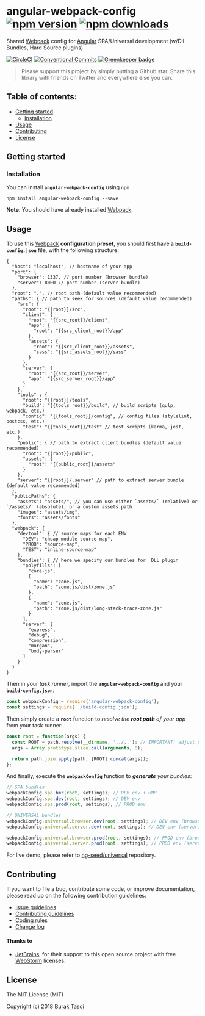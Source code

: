 # angular-webpack-config [![npm version](https://badge.fury.io/js/angular-webpack-config.svg)](https://www.npmjs.com/package/angular-webpack-config) [![npm downloads](https://img.shields.io/npm/dm/angular-webpack-config.svg)](https://www.npmjs.com/package/angular-webpack-config)

Shared [Webpack] config for [Angular] SPA/Universal development (w/Dll Bundles, Hard Source plugins)

[![CircleCI](https://circleci.com/gh/ng-seed/angular-webpack-config.svg?style=shield)](https://circleci.com/gh/ng-seed/angular-webpack-config)
[![Conventional Commits](https://img.shields.io/badge/Conventional%20Commits-1.0.0-yellow.svg)](https://conventionalcommits.org)
[![Greenkeeper badge](https://badges.greenkeeper.io/ng-seed/angular-webpack-config.svg)](https://greenkeeper.io/)

> Please support this project by simply putting a Github star. Share this library with friends on Twitter and everywhere else you can.

## Table of contents:
- [Getting started](#getting-started)
  - [Installation](#installation)
- [Usage](#usage)
- [Contributing](#contributing)
- [License](#license)

## <a name="getting-started"></a> Getting started
### <a name="installation"></a> Installation
You can install **`angular-webpack-config`** using `npm`
```
npm install angular-webpack-config --save
```

**Note**: You should have already installed [Webpack].

## <a name="usage"></a> Usage
To use this [Webpack] **configuration preset**, you should first have a **`build-config.json`** file, with the following structure:

```json5
{
  "host": "localhost", // hostname of your app
  "port": {
    "browser": 1337, // port number (browser bundle)
    "server": 8000 // port number (server bundle)
  },
  "root": ".", // root path (default value recommended)
  "paths": { // path to seek for sources (default value recommended)
    "src": {
      "root": "{{root}}/src",
      "client": {
        "root": "{{src_root}}/client",
        "app": {
          "root": "{{src_client_root}}/app" 
        },
        "assets": {
          "root": "{{src_client_root}}/assets",
          "sass": "{{src_assets_root}}/sass"
        }
      },
      "server": {
        "root": "{{src_root}}/server",
        "app": "{{src_server_root}}/app"
      }
    },
    "tools" : {
      "root": "{{root}}/tools",
      "build": "{{tools_root}}/build", // build scripts (gulp, webpack, etc.) 
      "config": "{{tools_root}}/config", // config files (stylelint, postcss, etc.)
      "test": "{{tools_root}}/test" // test scripts (karma, jest, etc.) 
    },
    "public": { // path to extract client bundles (default value recommended)
      "root": "{{root}}/public",
      "assets": {
        "root": "{{public_root}}/assets"
      }
    },
    "server": "{{root}}/.server" // path to extract server bundle (default value recommended)
  },
  "publicPaths": {
    "assets": "assets/", // you can use either `assets/` (relative) or `/assets/` (absolute), or a custom assets path
    "images": "assets/img",
    "fonts": "assets/fonts"
  },
  "webpack": {
    "devtool": { // source maps for each ENV
      "DEV": "cheap-module-source-map",
      "PROD": "source-map",
      "TEST": "inline-source-map"
    },
    "bundles": { // here we specify our bundles for  DLL plugin
      "polyfills": [
        "core-js",
        {
          "name": "zone.js",
          "path": "zone.js/dist/zone.js"
        },
        {
          "name": "zone.js",
          "path": "zone.js/dist/long-stack-trace-zone.js"
        }
      ],
      "server": [
        "express",
        "debug",
        "compression",
        "morgan",
        "body-parser"
      ]
    }
  }
}
``` 

Then in your _task runner_, import the **`angular-webpack-config`** and your **`build-config.json`**:
```javascript
const webpackConfig = require('angular-webpack-config');
const settings = require('./build-config.json');
```

Then simply create a **`root`** function to _resolve the **root path** of your app_ from your task runner:
```javascript
const root = function(args) {
  const ROOT = path.resolve(__dirname, '../..'); // IMPORTANT: adjust per your own directory structure
  args = Array.prototype.slice.call(arguments, 0);

  return path.join.apply(path, [ROOT].concat(args));
};
```

And finally, execute the **`webpackConfig`** function to _**generate** your bundles_:
```javascript
// SPA bundles
webpackConfig.spa.hmr(root, settings); // DEV env + HMR
webpackConfig.spa.dev(root, settings); // DEV env
webpackConfig.spa.prod(root, settings); // PROD env

// UNIVERSAL bundles
webpackConfig.universal.browser.dev(root, settings); // DEV env (browser)
webpackConfig.universal.server.dev(root, settings); // DEV env (server)

webpackConfig.universal.browser.prod(root, settings); // PROD env (browser)
webpackConfig.universal.server.prod(root, settings); // PROD env (server)
```

For live demo, please refer to [ng-seed/universal] repository.

## <a name="contributing"></a> Contributing
If you want to file a bug, contribute some code, or improve documentation, please read up on the following contribution guidelines:
- [Issue guidelines](CONTRIBUTING.md#submit)
- [Contributing guidelines](CONTRIBUTING.md)
- [Coding rules](CONTRIBUTING.md#rules)
- [Change log](CHANGELOG.md)

#### Thanks to
- [JetBrains], for their support to this open source project with free [WebStorm] licenses.

## <a name="license"></a> License
The MIT License (MIT)

Copyright (c) 2018 [Burak Tasci]

[Webpack]: https://github.com/webpack/webpack
[Angular]: https://angular.io
[ng-seed/universal]: https://github.com/ng-seed/universal
[JetBrains]: https://www.jetbrains.com/community/opensource
[WebStorm]:   https://www.jetbrains.com/webstorm
[Burak Tasci]: https://github.com/fulls1z3
